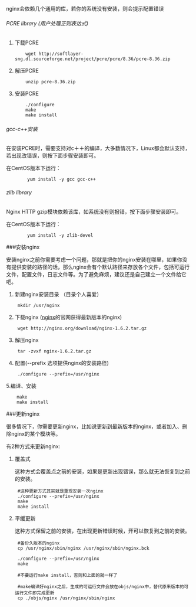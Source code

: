 


nginx会依赖几个通用的库，若你的系统没有安装，则会提示配置错误

###### PCRE library (用户处理正则表达式)
  
 1. 下载PCRE
 
 			wget http://softlayer-sng.dl.sourceforge.net/project/pcre/pcre/8.36/pcre-8.36.zip
 			
 2. 解压PCRE
 
 			unzip pcre-8.36.zip
 		
 3. 安装PCRE
 			
 			./configure 
 			make
 			make install
 	
###### gcc-c++安装
在安装PCRE时，需要支持对c＋＋的编译，大多数情况下，Linux都会默认支持，若出现改错误，则按下面步骤安装即可。


在CentOS版本下运行：

			yum install -y gcc gcc-c++
			
			
###### zlib library

Nginx HTTP gzip模块依赖该库，如系统没有则报错，按下面步骤安装即可。

在CentOS版本下运行：

			yum install -y zlib-devel
			


###安装nginx

安装nginx之前你需要考虑一个问题，那就是把你的nginx安装在哪里，如果你没有提供安装的路径的话，那么nginx会有个默认路径来存放各个文件，包括可运行文件，配置文件，日志文件等。为了避免麻烦，建议还是自己建立一个文件给它吧。

1. 新建nginx安装目录 （目录个人喜爱）
		
		mkdir /usr/nginx

2. 下载nginx ([nginx](www.nginx.com)的官网获得最新版本的nginx)
 		
 		wget http://nginx.org/download/nginx-1.6.2.tar.gz
 
3. 解压nginx

		tar -zvxf nginx-1.6.2.tar.gz
		
4. 配置(--prefix 选项提供nginx的安装路径)
		
		./configure --prefix=/usr/nginx
		
5.编译、安装

		make
		make install
		

###更新nginx

很多情况下，你需要更新nginx，比如说更新到最新版本的nginx，或者加入、删除nginx的某个模块等。

有2种方式来更新nginx:

1. 覆盖式
		
	这种方式会覆盖点之前的安装，如果是更新出现错误，那么就无法恢复到之前的安装。
		
		#这种更新方式其实就是重现安装一次nginx
		./configure --prefix=/usr/nginx
		make
		make install
	
2. 平缓更新
	
	这种方式保留之前的安装，在出现更新错误时候，开可以恢复到之前的安装。
		
		#备份久版本的nginx
		cp /usr/nginx/sbin/nginx /usr/nginx/sbin/nginx.bck
		
		./configure --prefix=/usr/nginx
		make
		
		#不要运行make install，否则和上面的就一样了
		
		#make编译好nginx之后，生成的可运行文件会放在objs/nginx中，替代原来版本的可运行文件即完成更新
		cp ./objs/nginx /usr/nginx/sbin/nginx




